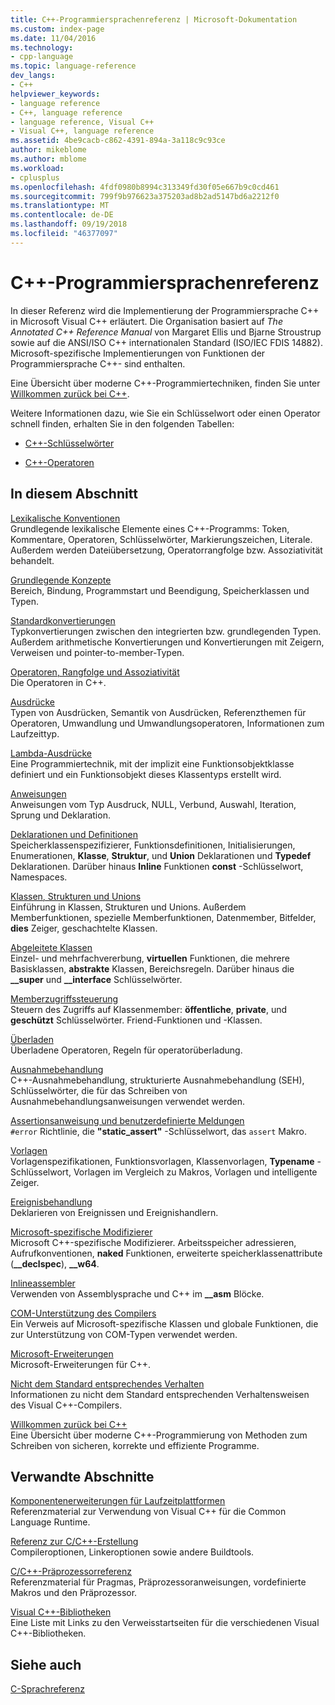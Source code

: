 ```yaml
---
title: C++-Programmiersprachenreferenz | Microsoft-Dokumentation
ms.custom: index-page
ms.date: 11/04/2016
ms.technology:
- cpp-language
ms.topic: language-reference
dev_langs:
- C++
helpviewer_keywords:
- language reference
- C++, language reference
- language reference, Visual C++
- Visual C++, language reference
ms.assetid: 4be9cacb-c862-4391-894a-3a118c9c93ce
author: mikeblome
ms.author: mblome
ms.workload:
- cplusplus
ms.openlocfilehash: 4fdf0980b8994c313349fd30f05e667b9c0cd461
ms.sourcegitcommit: 799f9b976623a375203ad8b2ad5147bd6a2212f0
ms.translationtype: MT
ms.contentlocale: de-DE
ms.lasthandoff: 09/19/2018
ms.locfileid: "46377097"
---
```

# <a name="c-language-reference"></a>C++-Programmiersprachenreferenz

In dieser Referenz wird die Implementierung der Programmiersprache C++ in Microsoft Visual C++ erläutert. Die Organisation basiert auf *The Annotated C++ Reference Manual* von Margaret Ellis und Bjarne Stroustrup sowie auf die ANSI/ISO C++ internationalen Standard (ISO/IEC FDIS 14882). Microsoft-spezifische Implementierungen von Funktionen der Programmiersprache C++- sind enthalten.

Eine Übersicht über moderne C++-Programmiertechniken, finden Sie unter [Willkommen zurück bei C++](welcome-back-to-cpp-modern-cpp.md).

Weitere Informationen dazu, wie Sie ein Schlüsselwort oder einen Operator schnell finden, erhalten Sie in den folgenden Tabellen:

- [C++-Schlüsselwörter](../cpp/keywords-cpp.md)

- [C++-Operatoren](../cpp/cpp-built-in-operators-precedence-and-associativity.md)

## <a name="in-this-section"></a>In diesem Abschnitt

[Lexikalische Konventionen](../cpp/lexical-conventions.md)<br/>
Grundlegende lexikalische Elemente eines C++-Programms: Token, Kommentare, Operatoren, Schlüsselwörter, Markierungszeichen, Literale. Außerdem werden Dateiübersetzung, Operatorrangfolge bzw. Assoziativität behandelt.

[Grundlegende Konzepte](../cpp/basic-concepts-cpp.md)<br/>
Bereich, Bindung, Programmstart und Beendigung, Speicherklassen und Typen.

[Standardkonvertierungen](../cpp/standard-conversions.md)<br/>
Typkonvertierungen zwischen den integrierten bzw. grundlegenden Typen. Außerdem arithmetische Konvertierungen und Konvertierungen mit Zeigern, Verweisen und pointer-to-member-Typen.

[Operatoren, Rangfolge und Assoziativität](../cpp/cpp-built-in-operators-precedence-and-associativity.md)<br/>
Die Operatoren in C++.

[Ausdrücke](../cpp/expressions-cpp.md)<br/>
Typen von Ausdrücken, Semantik von Ausdrücken, Referenzthemen für Operatoren, Umwandlung und Umwandlungsoperatoren, Informationen zum Laufzeittyp.

[Lambda-Ausdrücke](../cpp/lambda-expressions-in-cpp.md)<br/>
Eine Programmiertechnik, mit der implizit eine Funktionsobjektklasse definiert und ein Funktionsobjekt dieses Klassentyps erstellt wird.

[Anweisungen](../cpp/statements-cpp.md)<br/>
Anweisungen vom Typ Ausdruck, NULL, Verbund, Auswahl, Iteration, Sprung und Deklaration.

[Deklarationen und Definitionen](declarations-and-definitions-cpp.md)<br/>
Speicherklassenspezifizierer, Funktionsdefinitionen, Initialisierungen, Enumerationen, **Klasse**, **Struktur**, und **Union** Deklarationen und **Typedef**  Deklarationen. Darüber hinaus **Inline** Funktionen **const** -Schlüsselwort, Namespaces.

[Klassen, Strukturen und Unions](../cpp/classes-and-structs-cpp.md)<br/>
Einführung in Klassen, Strukturen und Unions. Außerdem Memberfunktionen, spezielle Memberfunktionen, Datenmember, Bitfelder, **dies** Zeiger, geschachtelte Klassen.

[Abgeleitete Klassen](../cpp/inheritance-cpp.md)<br/>
Einzel- und mehrfachvererbung, **virtuellen** Funktionen, die mehrere Basisklassen, **abstrakte** Klassen, Bereichsregeln. Darüber hinaus die **__super** und **__interface** Schlüsselwörter.

[Memberzugriffssteuerung](../cpp/member-access-control-cpp.md)<br/>
Steuern des Zugriffs auf Klassenmember: **öffentliche**, **private**, und **geschützt** Schlüsselwörter. Friend-Funktionen und -Klassen.

[Überladen](operator-overloading.md)<br/>
Überladene Operatoren, Regeln für operatorüberladung.

[Ausnahmebehandlung](../cpp/exception-handling-in-visual-cpp.md)<br/>
C++-Ausnahmebehandlung, strukturierte Ausnahmebehandlung (SEH), Schlüsselwörter, die für das Schreiben von Ausnahmebehandlungsanweisungen verwendet werden.

[Assertionsanweisung und benutzerdefinierte Meldungen](../cpp/assertion-and-user-supplied-messages-cpp.md)<br/>
`#error` Richtlinie, die **"static_assert"** -Schlüsselwort, das `assert` Makro.

[Vorlagen](../cpp/templates-cpp.md)<br/>
Vorlagenspezifikationen, Funktionsvorlagen, Klassenvorlagen, **Typename** -Schlüsselwort, Vorlagen im Vergleich zu Makros, Vorlagen und intelligente Zeiger.

[Ereignisbehandlung](../cpp/event-handling.md)<br/>
Deklarieren von Ereignissen und Ereignishandlern.

[Microsoft-spezifische Modifizierer](../cpp/microsoft-specific-modifiers.md)<br/>
Microsoft C++-spezifische Modifizierer. Arbeitsspeicher adressieren, Aufrufkonventionen, **naked** Funktionen, erweiterte speicherklassenattribute (**__declspec**), **__w64**.

[Inlineassembler](../assembler/inline/inline-assembler.md)<br/>
Verwenden von Assemblysprache und C++ im **__asm** Blöcke.

[COM-Unterstützung des Compilers](../cpp/compiler-com-support.md)<br/>
Ein Verweis auf Microsoft-spezifische Klassen und globale Funktionen, die zur Unterstützung von COM-Typen verwendet werden.

[Microsoft-Erweiterungen](../cpp/microsoft-extensions.md)<br/>
Microsoft-Erweiterungen für C++.

[Nicht dem Standard entsprechendes Verhalten](../cpp/nonstandard-behavior.md)<br/>
Informationen zu nicht dem Standard entsprechenden Verhaltensweisen des Visual C++-Compilers.

[Willkommen zurück bei C++](welcome-back-to-cpp-modern-cpp.md)<br/>
Eine Übersicht über moderne C++-Programmierung von Methoden zum Schreiben von sicheren, korrekte und effiziente Programme.

## <a name="related-sections"></a>Verwandte Abschnitte

[Komponentenerweiterungen für Laufzeitplattformen](../windows/component-extensions-for-runtime-platforms.md)<br/>
Referenzmaterial zur Verwendung von Visual C++ für die Common Language Runtime.

[Referenz zur C/C++-Erstellung](../build/reference/c-cpp-building-reference.md)<br/>
Compileroptionen, Linkeroptionen sowie andere Buildtools.

[C/C++-Präprozessorreferenz](../preprocessor/c-cpp-preprocessor-reference.md)<br/>
Referenzmaterial für Pragmas, Präprozessoranweisungen, vordefinierte Makros und den Präprozessor.

[Visual C++-Bibliotheken](../standard-library/cpp-standard-library-reference.md)<br/>
Eine Liste mit Links zu den Verweisstartseiten für die verschiedenen Visual C++-Bibliotheken.

## <a name="see-also"></a>Siehe auch

[C-Sprachreferenz](../c-language/c-language-reference.md)